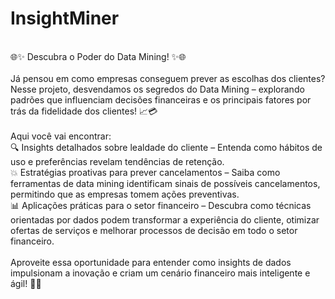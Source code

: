# InsightMiner
<br>
🌐✨ Descubra o Poder do Data Mining! ✨🌐
<br>
<br>
Já pensou em como empresas conseguem prever as escolhas dos clientes? Nesse projeto, desvendamos os segredos do Data Mining – explorando padrões que influenciam decisões financeiras e os principais fatores por trás da fidelidade dos clientes! 📈💳
<br>
<br>
Aqui você vai encontrar: <br>
🔍 Insights detalhados sobre lealdade do cliente – Entenda como hábitos de uso e preferências revelam tendências de retenção. <br>
💥 Estratégias proativas para prever cancelamentos – Saiba como ferramentas de data mining identificam sinais de possíveis cancelamentos, permitindo que as empresas tomem ações preventivas. <br>
📊 Aplicações práticas para o setor financeiro – Descubra como técnicas orientadas por dados podem transformar a experiência do cliente, otimizar ofertas de serviços e melhorar processos de decisão em todo o setor financeiro. <br>
<br>
Aproveite essa oportunidade para entender como insights de dados impulsionam a inovação e criam um cenário financeiro mais inteligente e ágil! 💼🌟

